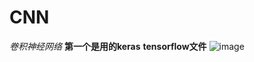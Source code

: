 # CNN
*卷积神经网络*
**第一个是用的keras**
**tensorflow文件**
![image](https://github.com/huangzy97/lib/blob/master/pict.png)

